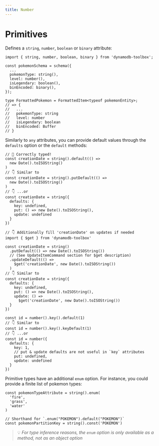 ```yaml
---
title: Number
---
```


# Primitives

Defines a `string`, `number`, `boolean` or `binary` attribute:

```tsx
import { string, number, boolean, binary } from 'dynamodb-toolbox';

const pokemonSchema = schema({
  ...
  pokemonType: string(),
  level: number(),
  isLegendary: boolean(),
  binEncoded: binary(),
});

type FormattedPokemon = FormattedItem<typeof pokemonEntity>;
// => {
//   ...
//   pokemonType: string
//   level: number
//   isLegendary: boolean
//   binEncoded: Buffer
// }
```

Similarly to `any` attributes, you can provide default values through the `defaults` option or the `default` methods:

```tsx
// 🙌 Correctly typed!
const creationDate = string().default(() =>
  new Date().toISOString()
)
// 👇 Similar to
const creationDate = string().putDefault(() =>
  new Date().toISOString()
)
// 👇 ...or
const creationDate = string({
  defaults: {
    key: undefined,
    put: () => new Date().toISOString(),
    update: undefined
  }
})

// 👇 Additionally fill 'creationDate' on updates if needed
import { $get } from 'dynamodb-toolbox'

const creationDate = string()
  .putDefault(() => new Date().toISOString())
  // (See UpdateItemCommand section for $get description)
  .updateDefault(() =>
    $get('creationDate', new Date().toISOString())
  )
// 👇 Similar to
const creationDate = string({
  defaults: {
    key: undefined,
    put: () => new Date().toISOString(),
    update: () =>
      $get('creationDate', new Date().toISOString())
  }
})

const id = number().key().default(1)
// 👇 Similar to
const id = number().key().keyDefault(1)
// 👇 ...or
const id = number({
  defaults: {
    key: 1,
    // put & update defaults are not useful in `key` attributes
    put: undefined,
    update: undefined
  }
})
```

Primitive types have an additional `enum` option. For instance, you could provide a finite list of pokemon types:

```tsx
const pokemonTypeAttribute = string().enum(
  'fire',
  'grass',
  'water'
)

// Shorthand for `.enum("POKEMON").default("POKEMON")`
const pokemonPartitionKey = string().const('POKEMON')
```

> 💡 _For type inference reasons, the `enum` option is only available as a method, not as an object option_
